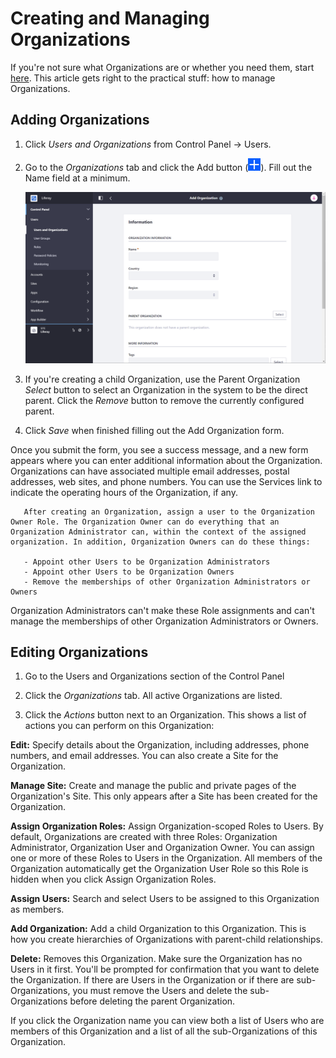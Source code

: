 # Creating and Managing Organizations

If you're not sure what Organizations are or whether you need them, start [here](./understanding-organizations.md). This article gets right to the practical stuff: how to manage Organizations.

## Adding Organizations

1. Click *Users and Organizations* from Control Panel &rarr; Users.
1. Go to the *Organizations* tab and click the Add button (![Add](../../../images/icon-add.png)). Fill out the Name field at a minimum.

    ![Adding a new organization requires the Name field.](./creating-and-managing-organizations/images/01.png)

1. If you're creating a child Organization, use the Parent Organization *Select* button to select an Organization in the system to be the direct parent. Click the *Remove* button to remove the currently configured parent.
1. Click *Save* when finished filling out the Add Organization form.

Once you submit the form, you see a success message, and a new form appears where you can enter additional information about the Organization. Organizations can have associated multiple email addresses, postal addresses, web sites, and phone numbers. You can use the Services link to indicate the operating hours of the Organization, if any.

```tip::
   After creating an Organization, assign a user to the Organization Owner Role. The Organization Owner can do everything that an Organization Administrator can, within the context of the assigned organization. In addition, Organization Owners can do these things:

   - Appoint other Users to be Organization Administrators
   - Appoint other Users to be Organization Owners
   - Remove the memberships of other Organization Administrators or Owners
```

Organization Administrators can't make these Role assignments and can't manage the memberships of other Organization Administrators or Owners.

## Editing Organizations

1. Go to the Users and Organizations section of the Control Panel

1. Click the *Organizations* tab. All active Organizations are listed.

1. Click the *Actions* button next to an Organization. This shows a list of actions you can perform on this Organization:

**Edit:** Specify details about the Organization, including addresses, phone numbers, and email addresses. You can also create a Site for the Organization. 

**Manage Site:** Create and manage the public and private pages of the Organization's Site. This only appears after a Site has been created for the Organization. 

**Assign Organization Roles:** Assign Organization-scoped Roles to Users. By default, Organizations are created with three Roles: Organization Administrator, Organization User and Organization Owner. You can assign one or more of these Roles to Users in the Organization. All members of the Organization automatically get the Organization User Role so this Role is hidden when you click Assign Organization Roles. 

**Assign Users:** Search and select Users to be assigned to this Organization as members. 

**Add Organization:** Add a child Organization to this Organization. This is how you create hierarchies of Organizations with parent-child relationships. 

**Delete:** Removes this Organization. Make sure the Organization has no Users in it first. You'll be prompted for confirmation that you want to delete the Organization. If there are Users in the Organization or if there are sub-Organizations, you must remove the Users and delete the sub-Organizations before deleting the parent Organization. 

If you click the Organization name you can view both a list of Users who are members of this Organization and a list of all the sub-Organizations of this Organization.
